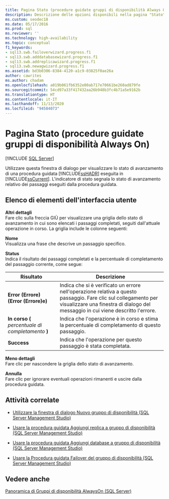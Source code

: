 ```yaml
---
title: Pagina Stato (procedure guidate gruppi di disponibilità Always On)
description: Descrizione delle opzioni disponibili nella pagina "Stato" della procedura guidata "Nuovo gruppo di disponibilità Always On" in SQL Server Management Studio.
ms.custom: seodec18
ms.date: 05/17/2016
ms.prod: sql
ms.reviewer: ''
ms.technology: high-availability
ms.topic: conceptual
f1_keywords:
- sql13.swb.failoverwizard.progress.f1
- sql13.swb.adddatabasewizard.progress.f1
- sql13.swb.addreplicawizard.progress.f1
- sql13.swb.newagwizard.progress.f1
ms.assetid: bd3b0306-8384-4120-a1c9-03825f0ae26a
author: cawrites
ms.author: chadam
ms.openlocfilehash: a019b061fb6352e00ab717e70661be260ad879fe
ms.sourcegitcommit: 54cd97a33f417432aa26b948b3fc4b71a5e9162b
ms.translationtype: HT
ms.contentlocale: it-IT
ms.lasthandoff: 11/13/2020
ms.locfileid: "94584073"
---
```

# <a name="progress-page-always-on-availability-group-wizards"></a>Pagina Stato (procedure guidate gruppi di disponibilità Always On)
[!INCLUDE [SQL Server](../../../includes/applies-to-version/sqlserver.md)]

  Utilizzare questa finestra di dialogo per visualizzare lo stato di avanzamento di una procedura guidata [!INCLUDE[ssHADR](../../../includes/sshadr-md.md)] eseguita in [!INCLUDE[ssCurrent](../../../includes/sscurrent-md.md)]. L'indicatore di stato segnala lo stato di avanzamento relativo dei passaggi eseguiti dalla procedura guidata.  
  
## <a name="ui-element-list"></a>Elenco di elementi dell'interfaccia utente  
 **Altri dettagli**  
 Fare clic sulla freccia GIÙ per visualizzare una griglia dello stato di avanzamento in cui sono elencati i passaggi completati, seguiti dall'attuale operazione in corso. La griglia include le colonne seguenti:  
  
 **Nome**  
 Visualizza una frase che descrive un passaggio specifico.  
  
 **Status**  
 Indica il risultato dei passaggi completati e la percentuale di completamento del passaggio corrente, come segue:  
  
|Risultato|Descrizione|  
|------------|-----------------|  
|**Error (Errore) (Error (Errore)e)**|Indica che si è verificato un errore nell'operazione relativa a questo passaggio. Fare clic sul collegamento per visualizzare una finestra di dialogo del messaggio in cui viene descritto l'errore.|  
|**In corso (** *percentuale di completamento* **)**|Indica che l'operazione è in corso e stima la percentuale di completamento di questo passaggio.|  
|**Success**|Indica che l'operazione per questo passaggio è stata completata.|  
  
 **Meno dettagli**  
 Fare clic per nascondere la griglia dello stato di avanzamento.  
  
 **Annulla**  
 Fare clic per ignorare eventuali operazioni rimanenti e uscire dalla procedura guidata.  
  
##  <a name="related-tasks"></a><a name="RelatedTasks"></a> Attività correlate  
  
-   [Utilizzare la finestra di dialogo Nuovo gruppo di disponibilità &#40;SQL Server Management Studio&#41;](../../../database-engine/availability-groups/windows/use-the-new-availability-group-dialog-box-sql-server-management-studio.md)  
  
-   [Usare la procedura guidata Aggiungi replica a gruppo di disponibilità &#40;SQL Server Management Studio&#41;](../../../database-engine/availability-groups/windows/use-the-add-replica-to-availability-group-wizard-sql-server-management-studio.md)  
  
-   [Usare la procedura guidata Aggiungi database a gruppo di disponibilità &#40;SQL Server Management Studio&#41;](../../../database-engine/availability-groups/windows/availability-group-add-database-to-group-wizard.md)  
  
-   [Usare la Procedura guidata Failover del gruppo di disponibilità &#40;SQL Server Management Studio&#41;](../../../database-engine/availability-groups/windows/use-the-fail-over-availability-group-wizard-sql-server-management-studio.md)  
  
## <a name="see-also"></a>Vedere anche  
 [Panoramica di Gruppi di disponibilità AlwaysOn &#40;SQL Server&#41;](../../../database-engine/availability-groups/windows/overview-of-always-on-availability-groups-sql-server.md)  
  
  
